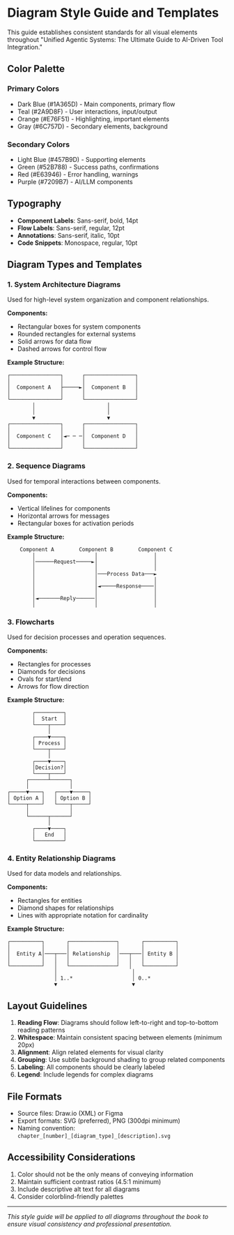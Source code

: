 # Diagram Style Guide and Templates

This guide establishes consistent standards for all visual elements throughout "Unified Agentic Systems: The Ultimate Guide to AI-Driven Tool Integration."

## Color Palette

### Primary Colors
- Dark Blue (#1A365D) - Main components, primary flow
- Teal (#2A9D8F) - User interactions, input/output
- Orange (#E76F51) - Highlighting, important elements
- Gray (#6C757D) - Secondary elements, background

### Secondary Colors
- Light Blue (#457B9D) - Supporting elements
- Green (#52B788) - Success paths, confirmations
- Red (#E63946) - Error handling, warnings
- Purple (#7209B7) - AI/LLM components

## Typography

- **Component Labels**: Sans-serif, bold, 14pt
- **Flow Labels**: Sans-serif, regular, 12pt
- **Annotations**: Sans-serif, italic, 10pt
- **Code Snippets**: Monospace, regular, 10pt

## Diagram Types and Templates

### 1. System Architecture Diagrams

Used for high-level system organization and component relationships.

**Components:**
- Rectangular boxes for system components
- Rounded rectangles for external systems
- Solid arrows for data flow
- Dashed arrows for control flow

**Example Structure:**
```
┌────────────────┐      ┌────────────────┐
│                │      │                │
│  Component A   ├─────►│  Component B   │
│                │      │                │
└────────────────┘      └────────────────┘
        │                       │
        │                       │
        ▼                       ▼
┌────────────────┐      ┌────────────────┐
│                │      │                │
│  Component C   │◄─ ─ ─│  Component D   │
│                │      │                │
└────────────────┘      └────────────────┘
```

### 2. Sequence Diagrams

Used for temporal interactions between components.

**Components:**
- Vertical lifelines for components
- Horizontal arrows for messages
- Rectangular boxes for activation periods

**Example Structure:**
```
    Component A        Component B        Component C
        │                   │                  │
        │──────Request─────►│                  │
        │                   │                  │
        │                   │───Process Data───►
        │                   │                  │
        │                   │◄─────Response────│
        │                   │                  │
        │◄───────Reply──────│                  │
        │                   │                  │
```

### 3. Flowcharts

Used for decision processes and operation sequences.

**Components:**
- Rectangles for processes
- Diamonds for decisions
- Ovals for start/end
- Arrows for flow direction

**Example Structure:**
```
        ┌─────────┐
        │  Start  │
        └────┬────┘
             │
        ┌────▼────┐
        │ Process │
        └────┬────┘
             │
        ┌────▼────┐
        │Decision?│
        └────┬────┘
      ┌──────┴──────┐
      │             │
┌─────▼────┐   ┌────▼─────┐
│ Option A │   │ Option B │
└─────┬────┘   └────┬─────┘
      │             │
      └──────┬──────┘
             │
        ┌────▼────┐
        │   End   │
        └─────────┘
```

### 4. Entity Relationship Diagrams

Used for data models and relationships.

**Components:**
- Rectangles for entities
- Diamond shapes for relationships
- Lines with appropriate notation for cardinality

**Example Structure:**
```
┌──────────┐       ┌───────────────┐       ┌──────────┐
│          │       │               │       │          │
│  Entity A│───┬───│ Relationship  │───┬───│ Entity B │
│          │   │   │               │   │   │          │
└──────────┘   │   └───────────────┘   │   └──────────┘
               │                        │
               │ 1..*                   │ 0..*
               ▼                        ▼
```

## Layout Guidelines

1. **Reading Flow**: Diagrams should follow left-to-right and top-to-bottom reading patterns
2. **Whitespace**: Maintain consistent spacing between elements (minimum 20px)
3. **Alignment**: Align related elements for visual clarity
4. **Grouping**: Use subtle background shading to group related components
5. **Labeling**: All components should be clearly labeled
6. **Legend**: Include legends for complex diagrams

## File Formats

- Source files: Draw.io (XML) or Figma
- Export formats: SVG (preferred), PNG (300dpi minimum)
- Naming convention: `chapter_[number]_[diagram_type]_[description].svg`

## Accessibility Considerations

1. Color should not be the only means of conveying information
2. Maintain sufficient contrast ratios (4.5:1 minimum)
3. Include descriptive alt text for all diagrams
4. Consider colorblind-friendly palettes

---

*This style guide will be applied to all diagrams throughout the book to ensure visual consistency and professional presentation.*

